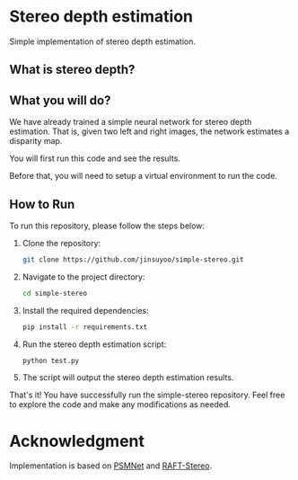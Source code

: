 # Stereo depth estimation
Simple implementation of stereo depth estimation.

## What is stereo depth?

## What you will do?

We have already trained a simple neural network for stereo depth estimation. That is, given two left and right images, the network estimates a disparity map.

You will first run this code and see the results.

Before that, you will need to setup a virtual environment to run the code.

## How to Run

To run this repository, please follow the steps below:

1. Clone the repository:

    ```bash
    git clone https://github.com/jinsuyoo/simple-stereo.git
    ```

2. Navigate to the project directory:

    ```bash
    cd simple-stereo
    ```

3. Install the required dependencies:

    ```bash
    pip install -r requirements.txt
    ```

4. Run the stereo depth estimation script:

    ```bash
    python test.py
    ```

5. The script will output the stereo depth estimation results.

That's it! You have successfully run the simple-stereo repository. Feel free to explore the code and make any modifications as needed.


# Acknowledgment

Implementation is based on [PSMNet](https://github.com/JiaRenChang/PSMNet) and [RAFT-Stereo](https://github.com/princeton-vl/RAFT-Stereo).
